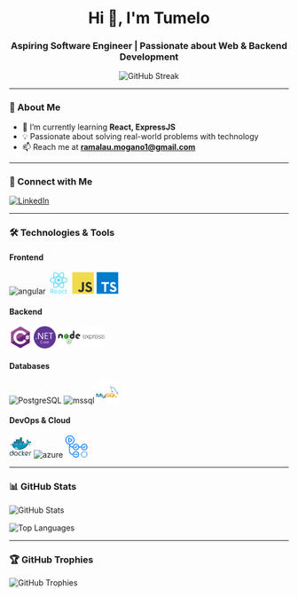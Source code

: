 <h1 align="center">Hi 👋, I'm Tumelo</h1>
<h3 align="center">Aspiring Software Engineer | Passionate about Web & Backend Development</h3>

<p align="center">
  <img src="https://github-readme-streak-stats.herokuapp.com/?user=tumelomogano&theme=dark" alt="GitHub Streak"/>
</p>

---

### 🚀 About Me
- 🌱 I’m currently learning **React, ExpressJS**
- 💡 Passionate about solving real-world problems with technology
- 📫 Reach me at **ramalau.mogano1@gmail.com**

---

### 🔗 Connect with Me
<p align="left">
  <a href="https://linkedin.com/in/rtmogano" target="blank">
    <img src="https://raw.githubusercontent.com/rahuldkjain/github-profile-readme-generator/master/src/images/icons/Social/linked-in-alt.svg" alt="LinkedIn" height="30" width="40" />
  </a>
</p>

---

### 🛠️ Technologies & Tools
#### Frontend
<p>
  <img src="https://angular.io/assets/images/logos/angular/angular.svg" alt="angular" width="40" height="40"/>
  <img src="https://raw.githubusercontent.com/devicons/devicon/master/icons/react/react-original-wordmark.svg" alt="react" width="40" height="40"/>
  <img src="https://raw.githubusercontent.com/devicons/devicon/master/icons/javascript/javascript-original.svg" alt="javascript" width="40" height="40"/>
  <img src="https://raw.githubusercontent.com/devicons/devicon/master/icons/typescript/typescript-original.svg" alt="typescript" width="40" height="40"/>
</p>

#### Backend
<p>
  <img src="https://raw.githubusercontent.com/devicons/devicon/master/icons/csharp/csharp-original.svg" alt="csharp" width="40" height="40"/>
  <img src="https://raw.githubusercontent.com/devicons/devicon/master/icons/dotnetcore/dotnetcore-original.svg" alt="dotnet" width="40" height="40"/>
  <img src="https://raw.githubusercontent.com/devicons/devicon/master/icons/nodejs/nodejs-original-wordmark.svg" alt="nodejs" width="40" height="40"/>
  <img src="https://raw.githubusercontent.com/devicons/devicon/master/icons/express/express-original-wordmark.svg" alt="express" width="40" height="40"/>
</p>

#### Databases
<p>
  <img src="https://www.vectorlogo.zone/logos/postgresql/postgresql-icon.svg" alt="PostgreSQL" width="40" height="40"/>
  <img src="https://www.svgrepo.com/show/303229/microsoft-sql-server-logo.svg" alt="mssql" width="40" height="40"/>
  <img src="https://raw.githubusercontent.com/devicons/devicon/master/icons/mysql/mysql-original-wordmark.svg" alt="mysql" width="40" height="40"/>
</p>

#### DevOps & Cloud
<p>
  <img src="https://raw.githubusercontent.com/devicons/devicon/master/icons/docker/docker-original-wordmark.svg" alt="docker" width="40" height="40"/>
  <img src="https://www.vectorlogo.zone/logos/microsoft_azure/microsoft_azure-icon.svg" alt="azure" width="40" height="40"/>
  <img src="https://raw.githubusercontent.com/devicons/devicon/master/icons/githubactions/githubactions-original.svg" alt="github-actions" width="40" height="40"/>
</p>

---

### 📊 GitHub Stats
<p>
  <img align="center" src="https://github-readme-stats.vercel.app/api?username=tumelomogano&show_icons=true&locale=en" alt="GitHub Stats" />
</p>
<p>
  <img align="center" src="https://github-readme-stats.vercel.app/api/top-langs/?username=tumelomogano&layout=compact" alt="Top Languages" />
</p>

---

### 🏆 GitHub Trophies
<p>
  <img src="https://github-profile-trophy.vercel.app/?username=tumelomogano&theme=darkhub" alt="GitHub Trophies"/>
</p>
